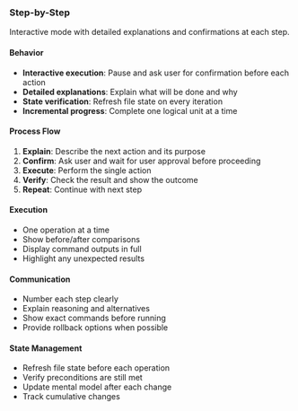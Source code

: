 ### Step-by-Step

Interactive mode with detailed explanations and confirmations at each step.

#### Behavior

- **Interactive execution**: Pause and ask user for confirmation before each action
- **Detailed explanations**: Explain what will be done and why
- **State verification**: Refresh file state on every iteration
- **Incremental progress**: Complete one logical unit at a time

#### Process Flow

1. **Explain**: Describe the next action and its purpose
2. **Confirm**: Ask user and wait for user approval before proceeding
3. **Execute**: Perform the single action
4. **Verify**: Check the result and show the outcome
5. **Repeat**: Continue with next step

#### Execution

- One operation at a time
- Show before/after comparisons
- Display command outputs in full
- Highlight any unexpected results

#### Communication

- Number each step clearly
- Explain reasoning and alternatives
- Show exact commands before running
- Provide rollback options when possible

#### State Management

- Refresh file state before each operation
- Verify preconditions are still met
- Update mental model after each change
- Track cumulative changes
